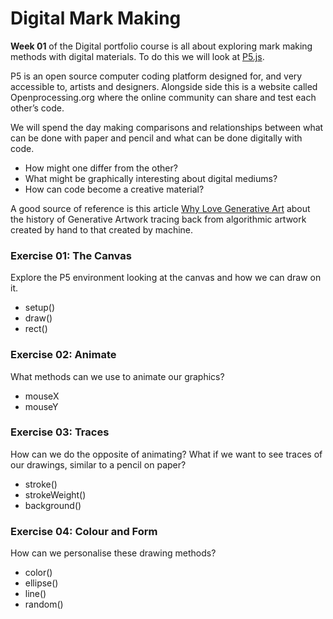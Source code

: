 
# Digital Mark Making

**Week 01** of the Digital portfolio course is all about exploring mark making methods with digital materials. To do this we will look at [P5.js](https://p5js.org/).

P5 is an open source computer coding platform designed for, and very accessible to, artists and designers. Alongside side this is a website called Openprocessing.org where the online community can share and test each other’s code.

We will spend the day making comparisons and relationships between what can be done with paper and pencil and what can be done digitally with code.

- How might one differ from the other?
- What might be graphically interesting about digital mediums?
- How can code become a creative material?

A good source of reference is this article [Why Love Generative Art](https://www.artnome.com/news/2018/8/8/why-love-generative-art?fbclid=IwAR0-aNBGnRNtk2n_s2gy_51b0nBj9RzFRrpnGQjUFRGvX5EojezUNJtDMPc) about the history of Generative Artwork tracing back from algorithmic artwork created by hand to that created by machine.  

### Exercise 01: The Canvas
Explore the P5 environment looking at the canvas and how we can draw on it.
- setup()
- draw()
- rect()

### Exercise 02: Animate
What methods can we use to animate our graphics?
- mouseX
- mouseY


### Exercise 03: Traces
How can we do the opposite of animating? What if we want to see traces of our drawings, similar to a pencil on paper?

- stroke()
- strokeWeight()
- background()

### Exercise 04: Colour and Form
How can we personalise these drawing methods?

- color()
- ellipse()
- line()
- random()

